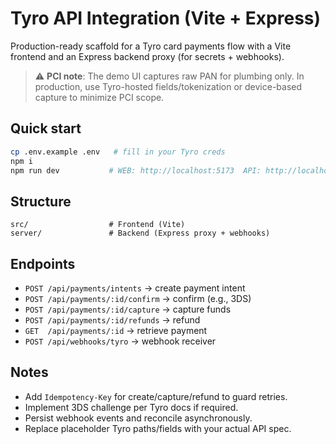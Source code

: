 # Tyro API Integration (Vite + Express)

Production-ready scaffold for a Tyro card payments flow with a Vite frontend and an Express backend proxy (for secrets + webhooks).

> ⚠️ **PCI note**: The demo UI captures raw PAN for plumbing only. In production, use Tyro-hosted fields/tokenization or device-based capture to minimize PCI scope.

## Quick start

```bash
cp .env.example .env   # fill in your Tyro creds
npm i
npm run dev           # WEB: http://localhost:5173  API: http://localhost:5174
```

## Structure

```
src/                  # Frontend (Vite)
server/               # Backend (Express proxy + webhooks)
```

## Endpoints

- `POST /api/payments/intents` → create payment intent
- `POST /api/payments/:id/confirm` → confirm (e.g., 3DS)
- `POST /api/payments/:id/capture` → capture funds
- `POST /api/payments/:id/refunds` → refund
- `GET  /api/payments/:id` → retrieve payment
- `POST /api/webhooks/tyro` → webhook receiver

## Notes

- Add `Idempotency-Key` for create/capture/refund to guard retries.
- Implement 3DS challenge per Tyro docs if required.
- Persist webhook events and reconcile asynchronously.
- Replace placeholder Tyro paths/fields with your actual API spec.
